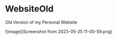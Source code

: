 # WebsiteOld
Old Version of my Personal Website

![image](Screenshot from 2023-05-25 11-00-59.png) 

